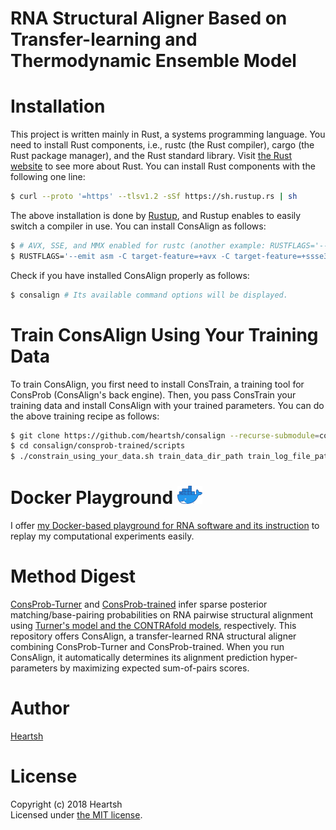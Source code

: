 # RNA Structural Aligner Based on Transfer-learning and Thermodynamic Ensemble Model
# Installation
This project is written mainly in Rust, a systems programming language.
You need to install Rust components, i.e., rustc (the Rust compiler), cargo (the Rust package manager), and the Rust standard library.
Visit [the Rust website](https://www.rust-lang.org) to see more about Rust.
You can install Rust components with the following one line:
```bash
$ curl --proto '=https' --tlsv1.2 -sSf https://sh.rustup.rs | sh
```
The above installation is done by [Rustup](https://github.com/rust-lang-nursery/rustup.rs), and Rustup enables to easily switch a compiler in use.
You can install ConsAlign as follows: 
```bash
$ # AVX, SSE, and MMX enabled for rustc (another example: RUSTFLAGS='--emit asm -C target-feature=+avx2 -C target-feature=+ssse3 -C target-feature=+mmx -C target-feature=+fma')
$ RUSTFLAGS='--emit asm -C target-feature=+avx -C target-feature=+ssse3 -C target-feature=+mmx' cargo install consalign
```
Check if you have installed ConsAlign properly as follows:
```bash
$ consalign # Its available command options will be displayed.
```

# Train ConsAlign Using Your Training Data
To train ConsAlign, you first need to install ConsTrain, a training tool for ConsProb (ConsAlign's back engine).
Then, you pass ConsTrain your training data and install ConsAlign with your trained parameters.
You can do the above training recipe as follows:
```bash
$ git clone https://github.com/heartsh/consalign --recurse-submodule=consprob-trained
$ cd consalign/consprob-trained/scripts
$ ./constrain_using_your_data.sh train_data_dir_path train_log_file_path
```

# Docker Playground <img src="./assets/images_fixed/docker_logo.png" width="40">
I offer [my Docker-based playground for RNA software and its instruction](https://github.com/heartsh/rna-playground) to replay my computational experiments easily.

# Method Digest
[ConsProb-Turner](https://github.com/heartsh/consprob) and [ConsProb-trained](https://github.com/heartsh/consprob-trained) infer sparse posterior matching/base-pairing probabilities on RNA pairwise structural alignment using [Turner's model and the CONTRAfold models](https://github.com/heartsh/rna-ss-params), respectively.
This repository offers ConsAlign, a transfer-learned RNA structural aligner combining ConsProb-Turner and ConsProb-trained.
When you run ConsAlign, it automatically determines its alignment prediction hyper-parameters by maximizing expected sum-of-pairs scores.

# Author
[Heartsh](https://github.com/heartsh)

# License
Copyright (c) 2018 Heartsh  
Licensed under [the MIT license](http://opensource.org/licenses/MIT).
